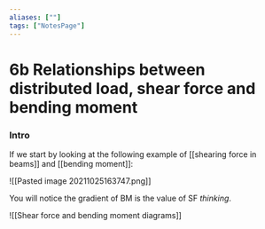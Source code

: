 ```yaml
---
aliases: [""]
tags: ["NotesPage"]
---
```


# 6b Relationships between distributed load, shear force and bending moment
### Intro
If we start by looking at the following example of [[shearing force in beams]] and [[bending moment]]:

![[Pasted image 20211025163747.png]]

You will notice the gradient of BM is the value of SF *thinking*.

![[Shear force and bending moment diagrams]]